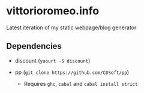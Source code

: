 # vittorioromeo.info
Latest iteration of my static webpage/blog generator

## Dependencies

* discount (`yaourt -S discount`)

* pp (`git clone https://github.com/CDSoft/pp`)

    * Requires `ghc`, `cabal` and `cabal install strict`
    
